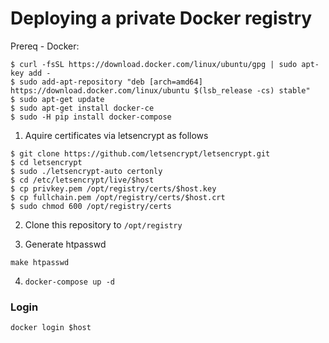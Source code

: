 # Deploying a private Docker registry

Prereq - Docker:

```
$ curl -fsSL https://download.docker.com/linux/ubuntu/gpg | sudo apt-key add -
$ sudo add-apt-repository "deb [arch=amd64] https://download.docker.com/linux/ubuntu $(lsb_release -cs) stable"
$ sudo apt-get update
$ sudo apt-get install docker-ce
$ sudo -H pip install docker-compose
```

1. Aquire certificates via letsencrypt as follows

```
$ git clone https://github.com/letsencrypt/letsencrypt.git
$ cd letsencrypt
$ sudo ./letsencrypt-auto certonly
$ cd /etc/letsencrypt/live/$host
$ cp privkey.pem /opt/registry/certs/$host.key
$ cp fullchain.pem /opt/registry/certs/$host.crt
$ sudo chmod 600 /opt/registry/certs
```

2. Clone this repository to `/opt/registry`

3. Generate htpasswd

```
make htpasswd
```

4. `docker-compose up -d`

### Login

`docker login $host`
